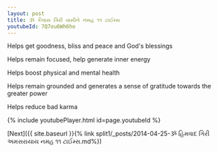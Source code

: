 ```yaml
---
layout: post
title: ૐ કૈલાસ ગિરી વાસીને નમહ ૧૧ ટાઈમ્સ
youtubeId: 7Q7ou6Wh6ho
---
```

 
 
Helps get goodness, bliss and peace and God's blessings
 
Helps remain focused, help generate inner energy 
 
Helps boost physical and mental health 
 
Helps remain grounded and generates a sense of gratitude towards the greater power 
 
Helps reduce bad karma
 
 
 
 


{% include youtubePlayer.html id=page.youtubeId %}
 
[Next]({{ site.baseurl }}{% link  split1/_posts/2014-04-25-ૐ હિમવાદ ગિરી અમસરાયાય નમહ ૧૧ ટાઈમ્સ.md%})
 
